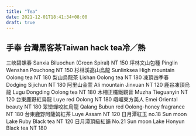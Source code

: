 ```yaml
---
title: "Tea"
date: 2021-12-01T18:41:34+08:00
draft: true
---
```


## 手奉 台灣黑客茶Taiwan hack tea冷／熱
三峽碧螺春 Sanxia Biluochun (Green Spiral)  NT 150
坪林文山包種 Pinglin Wenshan Pouchong  NT 150
杉林溪高山烏龍 Sunlinksea High mountain Oolong tea  NT 180
梨山烏龍茶 Lishan Oolong tea  NT 180
凍頂四季春 Dodging Sijichun  NT 180
阿里山金萱 Ali mountain Jinxuan  NT 120
鹿谷凍頂烏龍 Lugu Dongding Oolong tea  NT 180
木柵正欉鐵觀音 Muzha Tieguanyin  NT 120
台東鹿野紅烏龍 Luye red Oolong  NT 180
峨嵋東方美人 Emei Oriental beauty  NT 180
翠巒蟬咬紅烏龍 
Qalang Bubun red Oolong-honey fragrance  NT 180
台東鹿野阿薩姆紅茶 Luye Assam  NT 120
日月潭紅玉 no.18  Sun moon Lake Ruby Black tea  NT 120 
日月潭頂級紅韻 No.21  Sun moon Lake Honyun Black tea NT 180
